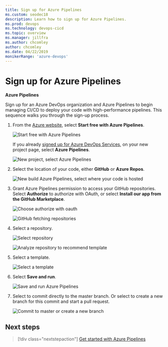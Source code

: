 ```yaml
---
title: Sign up for Azure Pipelines
ms.custom: seodec18
description: Learn how to sign up for Azure Pipelines.
ms.prod: devops
ms.technology: devops-cicd
ms.topic: overview
ms.manager: jillfra
ms.author: chcomley
author: chcomley
ms.date: 04/22/2019
monikerRange: 'azure-devops'
---
```


# Sign up for Azure Pipelines

**Azure Pipelines**

Sign up for an Azure DevOps organization and Azure Pipelines to begin managing CI/CD to deploy your code with high-performance pipelines. This sequence walks you through the sign-up process.

1. From the [Azure website](https://azure.microsoft.com/services/devops/pipelines/), select **Start free with Azure Pipelines**.

   ![Start free with Azure Pipelines](../../_shared/_img/start-free-with-azure-pipelines.png)

   If you already [signed up for Azure DevOps Services](../../user-guide/sign-up-invite-teammates.md), on your new project page, select **Azure Pipelines**.

   ![New project, select Azure Pipelines](../_img/new-project-select-pipelines.png)

2. Select the location of your code, either **GitHub** or **Azure Repos**.

   ![New build Azure Pipelines, select where your code is hosted](../_img/new-build-pipelines.png)

3. Grant Azure Pipelines permission to access your GitHub repositories. Select **Authorize** to authorize with OAuth, or select **Install our app from the GitHub Marketplace**.

   ![Choose authorize with oauth](../_img/choose-authorize-with-oauth.png)

   ![GitHub fetching repositories](../_img/github-fetching-repositiories.png)

4.  Select a repository.

    ![Select repository](../_img/select-repository-pipelines.png)

    ![Analyze repository to recommend template](../_img/analyzing-repository-to-recommend-template.png)

5. Select a template.

   ![Select a template](../_img/choose-template.png)

6. Select **Save and run**.

   ![Save and run Azure Pipelines](../_img/save-and-run-azure-pipelines.png)

7. Select to commit directly to the master branch. Or select to create a new branch for this commit and start a pull request.

   ![Commit to master or create a new branch](../_img/commit-to-master-or-create-new-branch.png)


## Next steps

> [!div class="nextstepaction"]
> [Get started with Azure Pipelines](../get-started/pipelines-get-started.md)